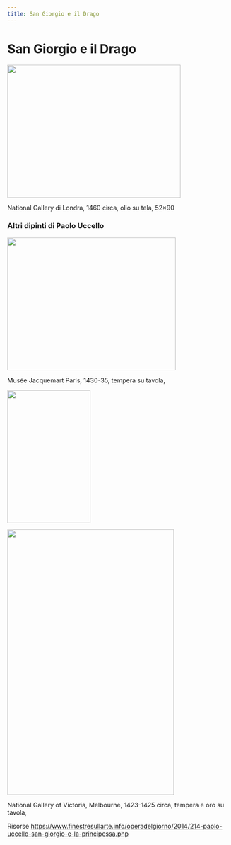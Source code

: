 ```yaml
---
title: San Giorgio e il Drago
---
```

# San Giorgio e il Drago

<img src="https://upload.wikimedia.org/wikipedia/commons/thumb/e/ed/Paolo_Uccello_047b.jpg/1024px-Paolo_Uccello_047b.jpg" 
width="392" height="300"> 

National Gallery di Londra, 1460 circa, olio su tela, 52×90 

### Altri dipinti di Paolo Uccello

<img src="https://www.musee-jacquemart-andre.com/sites/default/files/styles/fiches_oeuvre/public/mja3036_v2_sebert_photographe_2.jpg" 
width="381" height="300"> 

Musée Jacquemart Paris, 1430-35, tempera su tavola, 

<img src="../img/paolo_uccello.jpg" 
width="188" height="300">



<img src="https://upload.wikimedia.org/wikipedia/commons/2/29/Paolo_Uccello_-_St_George_slaying_the_dragon_-_Google_Art_Project.jpg" 
width="377" height="600"> 

National Gallery of Victoria, Melbourne, 1423-1425 circa, tempera e oro su tavola, 


Risorse
https://www.finestresullarte.info/operadelgiorno/2014/214-paolo-uccello-san-giorgio-e-la-principessa.php
